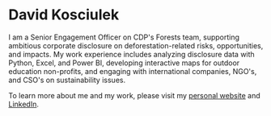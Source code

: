 # David Kosciulek

I am a Senior Engagement Officer on CDP's Forests team, supporting ambitious corporate disclosure on deforestation-related risks, opportunities, and impacts. My work experience includes analyzing disclosure data with Python, Excel, and Power BI, developing interactive maps for outdoor education non-profits, and engaging with international companies, NGO's, and CSO's on sustainability issues.

To learn more about me and my work, please visit my [personal website](https://davkosc.github.io) and [LinkedIn](https.www.linkedin.com/in/davkosc).
